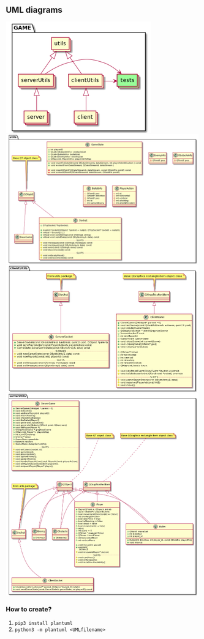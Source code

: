 ## UML diagrams

![game](gameStructure.png)
![utils](utils.png)
![clientUtils](clientUtils.png)
![serverUtils](serverUtils.png)

### How to create?
1. `pip3 install plantuml`
2. `python3 -m plantuml <UMLfilename>`
